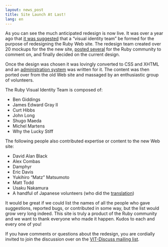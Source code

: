 ```yaml
---
layout: news_post
title: Site Launch At Last!
lang: en
---
```


As you can see the much anticipated redesign is now live. It was over a
year ago that [it was suggested][1] that a “visual identity team” be
formed for the purpose of redesigning the Ruby Web site. The redesign
team created over 20 mockups for the the new site, [posted several][2]
for the Ruby community to comment on, and finally decided on the current
design.

Once the design was chosen it was lovingly converted to <span
class="caps">CSS</span> and <span class="caps">XHTML</span> and an
[administration system][3] was written for it. The content was then
ported over from the old Web site and massaged by an enthusiastic group
of volunteers.

The Ruby Visual Identity Team is composed of:

* Ben Giddings
* James Edward Gray II
* Curt Hibbs
* John Long
* Shugo Maeda
* Michel Martens
* Why the Lucky Stiff

The following people also contributed expertise or content to the new
Web site:

* David Alan Black
* Alex Combas
* Damphyr
* Eric Davis
* Yukihiro “Matz” Matsumoto
* Matt Todd
* Usaku Nakamura
* A handful of Japanese volunteers (who did the [translation](/ja/))

It would be great if we could list the names of all the people who gave
suggestions, reported bugs, or contributed in some way, but the list
would grow very long indeed. This site is truly a product of the Ruby
community and we want to thank everyone who made it happen. Kudos to
each and every one of you!

If you have comments or questions about the redesign, you are cordially
invited to join the discussion over on the [<span
class="caps">VIT</span>-Discuss mailing list][4].

[1]: http://blade.nagaokaut.ac.jp/cgi-bin/scat.rb/ruby/ruby-talk/131284 
[2]: http://redhanded.hobix.com/redesign2005/ 
[3]: http://radiantcms.org 
[4]: http://rubyforge.org/mailman/listinfo/vit-discuss/ 
